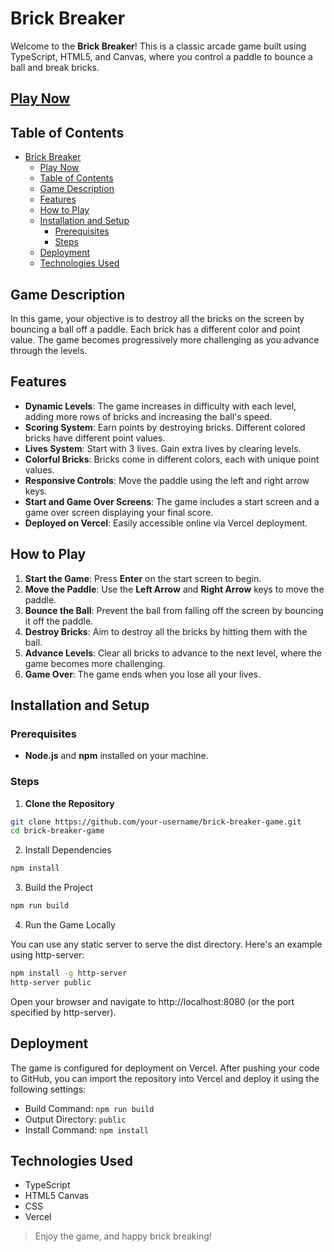 # Brick Breaker

Welcome to the **Brick Breaker**! This is a classic arcade game built using TypeScript, HTML5, and Canvas, where you control a paddle to bounce a ball and break bricks.

## [Play Now](https://brickbreaker.aronteh.com/)

## Table of Contents

- [Brick Breaker](#brick-breaker)
  - [Play Now](#play-now)
  - [Table of Contents](#table-of-contents)
  - [Game Description](#game-description)
  - [Features](#features)
  - [How to Play](#how-to-play)
  - [Installation and Setup](#installation-and-setup)
    - [Prerequisites](#prerequisites)
    - [Steps](#steps)
  - [Deployment](#deployment)
  - [Technologies Used](#technologies-used)

## Game Description

In this game, your objective is to destroy all the bricks on the screen by bouncing a ball off a paddle. Each brick has a different color and point value. The game becomes progressively more challenging as you advance through the levels.

## Features

- **Dynamic Levels**: The game increases in difficulty with each level, adding more rows of bricks and increasing the ball's speed.
- **Scoring System**: Earn points by destroying bricks. Different colored bricks have different point values.
- **Lives System**: Start with 3 lives. Gain extra lives by clearing levels.
- **Colorful Bricks**: Bricks come in different colors, each with unique point values.
- **Responsive Controls**: Move the paddle using the left and right arrow keys.
- **Start and Game Over Screens**: The game includes a start screen and a game over screen displaying your final score.
- **Deployed on Vercel**: Easily accessible online via Vercel deployment.

## How to Play

1. **Start the Game**: Press **Enter** on the start screen to begin.
2. **Move the Paddle**: Use the **Left Arrow** and **Right Arrow** keys to move the paddle.
3. **Bounce the Ball**: Prevent the ball from falling off the screen by bouncing it off the paddle.
4. **Destroy Bricks**: Aim to destroy all the bricks by hitting them with the ball.
5. **Advance Levels**: Clear all bricks to advance to the next level, where the game becomes more challenging.
6. **Game Over**: The game ends when you lose all your lives.

## Installation and Setup

### Prerequisites

- **Node.js** and **npm** installed on your machine.

### Steps

1. **Clone the Repository**

```bash
git clone https://github.com/your-username/brick-breaker-game.git
cd brick-breaker-game
```

2. Install Dependencies

```bash
npm install
```

3. Build the Project

```bash
npm run build
```

4. Run the Game Locally

You can use any static server to serve the dist directory. Here's an example using http-server:

```bash
npm install -g http-server
http-server public
```

Open your browser and navigate to http://localhost:8080 (or the port specified by http-server).

## Deployment

The game is configured for deployment on Vercel. After pushing your code to GitHub, you can import the repository into Vercel and deploy it using the following settings:

- Build Command: `npm run build`
- Output Directory: `public`
- Install Command: `npm install`

## Technologies Used

- TypeScript
- HTML5 Canvas
- CSS
- Vercel

> Enjoy the game, and happy brick breaking!
